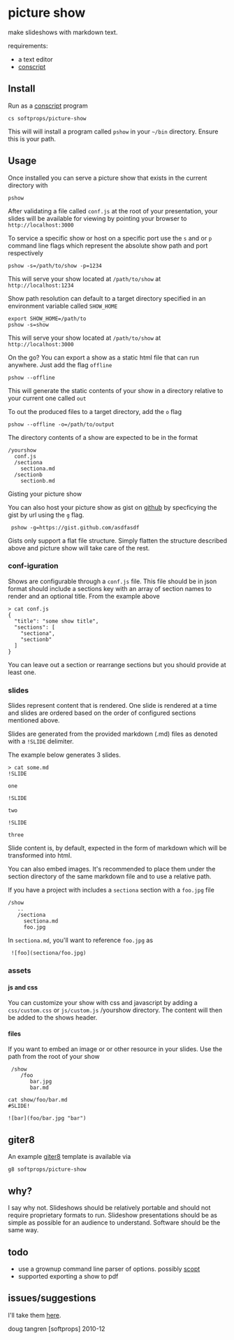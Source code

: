# picture show

make slideshows with markdown text.

requirements:

- a text editor
- [conscript][cs]

## Install

Run as a [conscript][cs] program

    cs softprops/picture-show

This will will install a program called `pshow` in your `~/bin` directory. Ensure this is your path.

## Usage

Once installed you can serve a picture show that exists in the current directory with

    pshow

After validating a file called `conf.js` at the root of your presentation, your slides will be available for viewing by pointing your browser to `http://localhost:3000`

To service a specific show or host on a specific port use the `s` and or `p` command line flags which represent the absolute show path and port respectively

    pshow -s=/path/to/show -p=1234

This will serve your show located at `/path/to/show` at `http://localhost:1234`

Show path resolution can default to a target directory specified in an environment variable called `SHOW_HOME`

    export SHOW_HOME=/path/to
    pshow -s=show

This will serve your show located at `/path/to/show` at `http://localhost:3000`

On the go? You can export a show as a static html file that can run anywhere. Just add the flag `offline`

    pshow --offline

This will generate the static contents of your show in a directory relative to your current one called `out`

To out the produced files to a target directory, add the `o` flag

    pshow --offline -o=/path/to/output

The directory contents of a show are expected to be in the format

    /yourshow
      conf.js
      /sectiona
        sectiona.md
      /sectionb
        sectionb.md

Gisting your picture show

You can also host your picture show as gist on [github](http://gist.github.com) by specficying the gist by url using the `g` flag.

     pshow -g=https://gist.github.com/asdfasdf
     
Gists only support a flat file structure. Simply flatten the structure described above and picture show will take care of the rest.


### conf-iguration

Shows are configurable through a `conf.js` file. This file should be in json
format should include a sections key with an array of section names to render and an optional title. From the example above


    > cat conf.js
    {
      "title": "some show title",
      "sections": [
        "sectiona",
        "sectionb"
      ]
    }

You can leave out a section or rearrange sections but you should provide at least one.

### slides

Slides represent content that is rendered. One slide is rendered at a time and slides are ordered based on the order of configured sections mentioned above.

Slides are generated from the provided markdown (.md) files as denoted with
a `!SLIDE` delimiter.

The example below generates 3 slides.

    > cat some.md
    !SLIDE

    one

    !SLIDE

    two

    !SLIDE

    three

Slide content is, by default, expected in the form of markdown which will be transformed into html.

You can also embed images. It's recommended to place them under the section directory of the same markdown file and to use a relative path.

If you have a project with includes a `sectiona` section with a `foo.jpg` file

    /show
       ..
       /sectiona
         sectiona.md
         foo.jpg

In `sectiona.md`, you'll want to reference `foo.jpg` as

     ![foo](sectiona/foo.jpg)

### assets

#### js and css

You can customize your show with css and javascript by adding a `css/custom.css` or `js/custom.js` /yourshow directory. The content will then be added to the shows header.

#### files

If you want to embed an image or or other resource in your slides. Use the path from the root of your show

     /show
        /foo
           bar.jpg
           bar.md

    cat show/foo/bar.md
    #SLIDE!

    ![bar](foo/bar.jpg "bar")

## giter8

An example [giter8](http://github.com/n8han/giter8#readme) template is available via

    g8 softprops/picture-show

## why?

I say why not. Slideshows should be relatively portable and should not require proprietary formats to run. Slideshow presentations should be as simple as possible for an audience to understand. Software should be the same way.

## todo

* use a grownup command line parser of options. possibly [scopt](https://github.com/jstrachan/scopt)
* supported exporting a show to pdf

## issues/suggestions

I'll take them [here][issues].

doug tangren [softprops] 2010-12

[cs]: https://github.com/n8han/conscript#readme
[issues]: https://github.com/softprops/picture-show/issues
